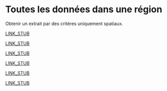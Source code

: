 Toutes les données dans une région
==================================

Obtenir un extrait par des critères uniquement spatiaux.

[LINK_STUB](bbox.md)

[LINK_STUB](osm_types.md)

[LINK_STUB](map_apis.md)

[LINK_STUB](polygon.md)

[LINK_STUB](area.md)

[LINK_STUB](other_sources.md)
